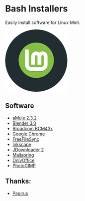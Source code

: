 # Bash Installers
Easily install software for Linux Mint.

<img src="preview.svg" width="200">

## Software
* [aMule 2.3.2](amule)
* [Blender 3.0](blender)
* [Broadcom BCM43x](bcm43x)
* [Google Chrome](chrome)
* [FreeFileSync](freefilesync)
* [Inkscape](inkscape)
* [JDownloader 2](jdownloader)
* [Mailspring](mailspring)
* [OnlyOffice](onlyoffice)
* [PhotoGIMP](photogimp)

## Thanks:
* [Papirus](https://github.com/PapirusDevelopmentTeam)
